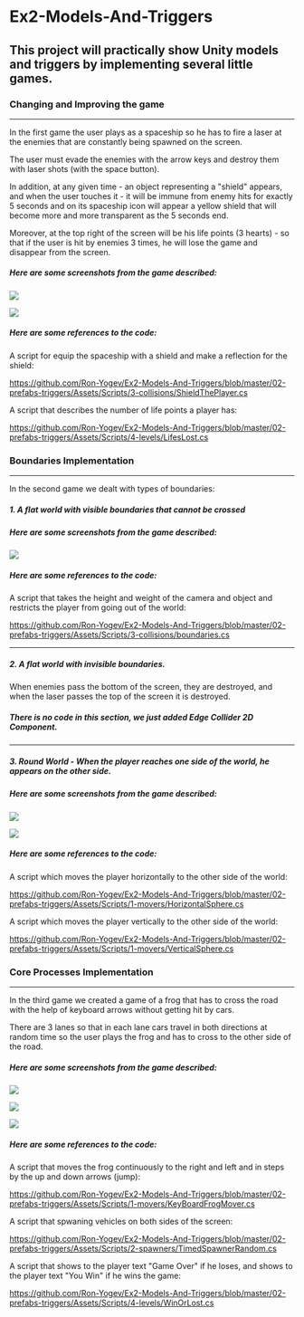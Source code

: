 # Ex2-Models-And-Triggers

## This project will practically show Unity models and triggers by implementing several little games.

### Changing and Improving the game 
---

In the first game the user plays as a spaceship so he has to fire a laser at the enemies that are constantly being spawned on the  screen.

The user must evade the enemies with the arrow keys and destroy them with laser shots (with the space button).

In addition, at any given time - an object representing a "shield" appears, and when the user touches it - it will be immune from enemy hits for exactly 5 seconds
and on its spaceship icon will appear a yellow shield that will become more and more transparent as the 5 seconds end.

Moreover, at the top right of the screen will be his life points (3 hearts) - so that if the user is hit by enemies 3 times, he will lose the game and disappear from the screen.

##### Here are some screenshots from the game described:

![](images/before%20shield.jpeg)


![](images/after%20shield.jpeg)




##### Here are some references to the code:

A script for equip the spaceship with a shield and make a reflection for the shield:

<https://github.com/Ron-Yogev/Ex2-Models-And-Triggers/blob/master/02-prefabs-triggers/Assets/Scripts/3-collisions/ShieldThePlayer.cs>

A script that describes the number of life points a player has:

<https://github.com/Ron-Yogev/Ex2-Models-And-Triggers/blob/master/02-prefabs-triggers/Assets/Scripts/4-levels/LifesLost.cs>


### Boundaries Implementation
---


In the second game we dealt with types of boundaries:

##### 1. A flat world with visible boundaries that cannot be crossed

##### Here are some screenshots from the game described:

![](images/visible%20boundaries.jpeg)

##### Here are some references to the code:

A script that takes the height and weight of the camera and object and restricts the player from going out of the world:

<https://github.com/Ron-Yogev/Ex2-Models-And-Triggers/blob/master/02-prefabs-triggers/Assets/Scripts/3-collisions/boundaries.cs>

___

##### 2. A flat world with invisible boundaries.

When enemies pass the bottom of the screen, they are destroyed, and when the laser passes the top of the screen it is destroyed.

##### There is no code in this section, we just added Edge Collider 2D Component.
___

##### 3. Round World - When the player reaches one side of the world, he appears on the other side.

##### Here are some screenshots from the game described:


![](images/circular%20world.jpeg)

![](images/circular%20world%202.jpeg)

##### Here are some references to the code:

A script which moves the player horizontally to the other side of the world:

<https://github.com/Ron-Yogev/Ex2-Models-And-Triggers/blob/master/02-prefabs-triggers/Assets/Scripts/1-movers/HorizontalSphere.cs>

A script which moves the player vertically to the other side of the world:

<https://github.com/Ron-Yogev/Ex2-Models-And-Triggers/blob/master/02-prefabs-triggers/Assets/Scripts/1-movers/VerticalSphere.cs>


### Core Processes Implementation
---

In the third game we created a game of a frog that has to cross the road with the help of keyboard arrows without getting hit by cars.

There are 3 lanes so that in each lane cars travel in both directions at random time so the user plays the frog and has to cross to the other side of the road.

##### Here are some screenshots from the game described:

![](images/ques%203.jpeg)

![](images/win.jpeg)

![](images/game%20over.jpeg)



##### Here are some references to the code:

A script that moves the frog continuously to the right and left and in steps by the up and down arrows (jump):

<https://github.com/Ron-Yogev/Ex2-Models-And-Triggers/blob/master/02-prefabs-triggers/Assets/Scripts/1-movers/KeyBoardFrogMover.cs>

A script that spwaning vehicles on both sides of the screen:

<https://github.com/Ron-Yogev/Ex2-Models-And-Triggers/blob/master/02-prefabs-triggers/Assets/Scripts/2-spawners/TimedSpawnerRandom.cs>

A script that shows to the player text "Game Over" if he loses, and shows to the player text "You Win" if he wins the game:

<https://github.com/Ron-Yogev/Ex2-Models-And-Triggers/blob/master/02-prefabs-triggers/Assets/Scripts/4-levels/WinOrLost.cs>



